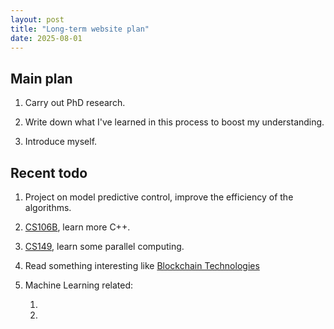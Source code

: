 ```yaml
---
layout: post
title: "Long-term website plan"
date: 2025-08-01
---
```


## Main plan

1. Carry out PhD research.

2. Write down what I've learned in this process to boost my understanding.

3. Introduce myself.

## Recent todo

1. Project on model predictive control, improve the efficiency of the algorithms.

2. [CS106B](https://web.stanford.edu/class/cs106b/), learn more C++.

3. [CS149](https://gfxcourses.stanford.edu/cs149/fall22), learn some parallel computing.

4. Read something interesting like [Blockchain Technologies](https://cs251.stanford.edu/syllabus.html)

5. Machine Learning related: 

    1. 

    2. 